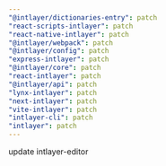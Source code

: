 ```yaml
---
"@intlayer/dictionaries-entry": patch
"react-scripts-intlayer": patch
"react-native-intlayer": patch
"@intlayer/webpack": patch
"@intlayer/config": patch
"express-intlayer": patch
"@intlayer/core": patch
"react-intlayer": patch
"@intlayer/api": patch
"lynx-intlayer": patch
"next-intlayer": patch
"vite-intlayer": patch
"intlayer-cli": patch
"intlayer": patch
---
```


update intlayer-editor

